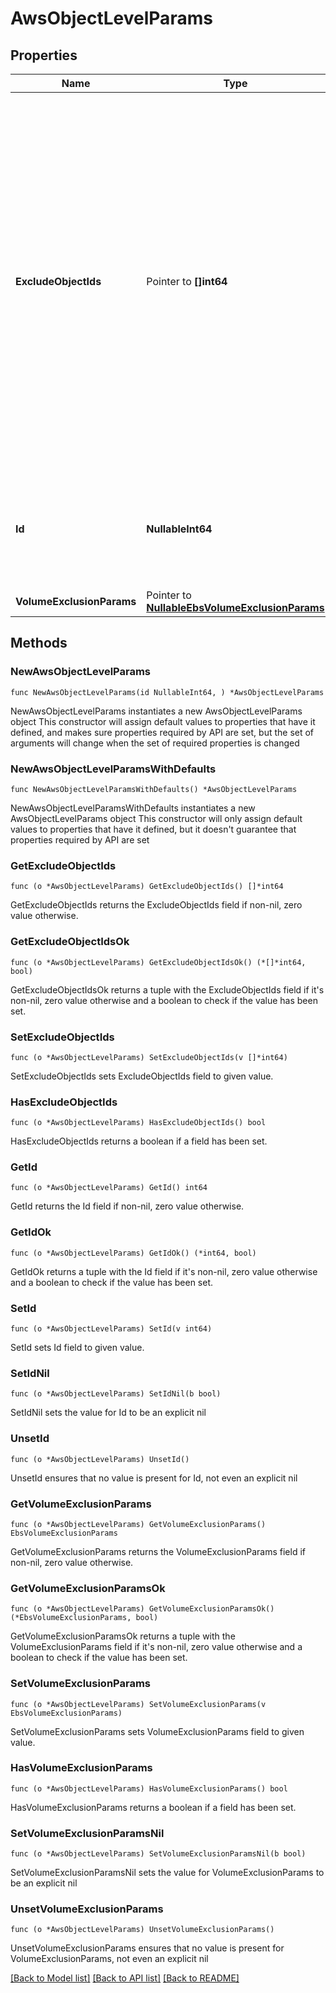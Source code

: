# AwsObjectLevelParams

## Properties

Name | Type | Description | Notes
------------ | ------------- | ------------- | -------------
**ExcludeObjectIds** | Pointer to **[]int64** | Specifies the list of IDs of the objects to not be protected in this backup. This field only applies if provided object id is non leaf entity such as Tag or a folder. This can be used to ignore specific objects (can include tags) under a parent object which has been included for protection. | [optional] 
**Id** | **NullableInt64** | Specifies the id of the object being protected. This can be a leaf level or non leaf level object. | 
**VolumeExclusionParams** | Pointer to [**NullableEbsVolumeExclusionParams**](EbsVolumeExclusionParams.md) |  | [optional] 

## Methods

### NewAwsObjectLevelParams

`func NewAwsObjectLevelParams(id NullableInt64, ) *AwsObjectLevelParams`

NewAwsObjectLevelParams instantiates a new AwsObjectLevelParams object
This constructor will assign default values to properties that have it defined,
and makes sure properties required by API are set, but the set of arguments
will change when the set of required properties is changed

### NewAwsObjectLevelParamsWithDefaults

`func NewAwsObjectLevelParamsWithDefaults() *AwsObjectLevelParams`

NewAwsObjectLevelParamsWithDefaults instantiates a new AwsObjectLevelParams object
This constructor will only assign default values to properties that have it defined,
but it doesn't guarantee that properties required by API are set

### GetExcludeObjectIds

`func (o *AwsObjectLevelParams) GetExcludeObjectIds() []*int64`

GetExcludeObjectIds returns the ExcludeObjectIds field if non-nil, zero value otherwise.

### GetExcludeObjectIdsOk

`func (o *AwsObjectLevelParams) GetExcludeObjectIdsOk() (*[]*int64, bool)`

GetExcludeObjectIdsOk returns a tuple with the ExcludeObjectIds field if it's non-nil, zero value otherwise
and a boolean to check if the value has been set.

### SetExcludeObjectIds

`func (o *AwsObjectLevelParams) SetExcludeObjectIds(v []*int64)`

SetExcludeObjectIds sets ExcludeObjectIds field to given value.

### HasExcludeObjectIds

`func (o *AwsObjectLevelParams) HasExcludeObjectIds() bool`

HasExcludeObjectIds returns a boolean if a field has been set.

### GetId

`func (o *AwsObjectLevelParams) GetId() int64`

GetId returns the Id field if non-nil, zero value otherwise.

### GetIdOk

`func (o *AwsObjectLevelParams) GetIdOk() (*int64, bool)`

GetIdOk returns a tuple with the Id field if it's non-nil, zero value otherwise
and a boolean to check if the value has been set.

### SetId

`func (o *AwsObjectLevelParams) SetId(v int64)`

SetId sets Id field to given value.


### SetIdNil

`func (o *AwsObjectLevelParams) SetIdNil(b bool)`

 SetIdNil sets the value for Id to be an explicit nil

### UnsetId
`func (o *AwsObjectLevelParams) UnsetId()`

UnsetId ensures that no value is present for Id, not even an explicit nil
### GetVolumeExclusionParams

`func (o *AwsObjectLevelParams) GetVolumeExclusionParams() EbsVolumeExclusionParams`

GetVolumeExclusionParams returns the VolumeExclusionParams field if non-nil, zero value otherwise.

### GetVolumeExclusionParamsOk

`func (o *AwsObjectLevelParams) GetVolumeExclusionParamsOk() (*EbsVolumeExclusionParams, bool)`

GetVolumeExclusionParamsOk returns a tuple with the VolumeExclusionParams field if it's non-nil, zero value otherwise
and a boolean to check if the value has been set.

### SetVolumeExclusionParams

`func (o *AwsObjectLevelParams) SetVolumeExclusionParams(v EbsVolumeExclusionParams)`

SetVolumeExclusionParams sets VolumeExclusionParams field to given value.

### HasVolumeExclusionParams

`func (o *AwsObjectLevelParams) HasVolumeExclusionParams() bool`

HasVolumeExclusionParams returns a boolean if a field has been set.

### SetVolumeExclusionParamsNil

`func (o *AwsObjectLevelParams) SetVolumeExclusionParamsNil(b bool)`

 SetVolumeExclusionParamsNil sets the value for VolumeExclusionParams to be an explicit nil

### UnsetVolumeExclusionParams
`func (o *AwsObjectLevelParams) UnsetVolumeExclusionParams()`

UnsetVolumeExclusionParams ensures that no value is present for VolumeExclusionParams, not even an explicit nil

[[Back to Model list]](../README.md#documentation-for-models) [[Back to API list]](../README.md#documentation-for-api-endpoints) [[Back to README]](../README.md)


